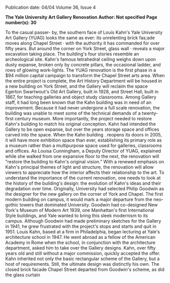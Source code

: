 Publication date: 04/04
Volume 36, Issue 4

**The Yale University Art Gallery Renovation**
**Author: Not specified**
**Page number(s): 30**

To the casual passer-
by,
the southern
face of Louis Kahn's
Yale University Art Gallery
(YUAG) looks the same as
ever: its unrelenting brick
fas;ade
moves
along
Chapel Street · with the
authority it has commanded for over fifty years. But
around the corner on York
Street,
glass
wall ·
reveals a major excavation
taking place. The building's four stories resemble
an
archeological
site.
Kahn's famous tetrahedral
ceiling
weighs
down
upon
dusty
expanse, broken only by
concrete pillars, the occasional ladder, and rows of
glowing work-lights.
The YUAG renovation
is the first phase in a
$94 million capital campaign to transform the
Chapel Street arts area.
When the entire project is
complete, the Art History
Department
will
be
housed in a new building
on York Street, and the
Gallery will reclaim the
space
Egerton
Swartwout's
Old
Art
Gallery, built in 1928, and
Street Hall, built in 1867,
for teaching galleries and
object study classrooms.
Among Gallery staff, it had long been known
that the Kahn building was in need of an
improvement. Because it had never undergone a full scale renovation, the building was
unable to meet some of the technical
demands of a twenty-first century museum.
More importantly, the project needed to
restore Kahn's building to match his original
conception. Kahn had intended the Gallery
to be open expanse, but over the years storage
space and offices carved into the space.
When the Kahn building . reopens its
doors in 2005, it will have more exhibition
space than ever, establishing its primary role
as a museum rather than a multipurpose
space used for galleries, classrooms and
offices.
As Louisa Cunningham, a Deputy
Director of YUAG, explained while she
walked from one expansive floor to the next,
the renovation will "restore the building to
Kahn's original vision." With a renewed
emphasis on Kahn's principal themes of light
and structure, the renovation will allow viewers to appreciate how the interior affects their
relationship to the art.
To understand the
importance of the
current
renovation, one needs to look at
the history of the building's design: the evolution
of Kahn's ideas and
their degradation over
time.
Originally,
University had selected
Philip Goodwin as the
designer for the new
gallery on the corner of
York and Chapel. The
first modern building on
campus, it would mark a
major departure from the
neo-gothic towers that
dominated
University. Goodwin had
co-designed New York's
Museum of Modern Art
1939,
one
Manhattan's
first
International Style buildings, and Yale wanted to
bring this sleek modernism to its campus.
Although Goodwin had
made preliminary sketches
for the Gallery in
1941, he grew frustrated
with the project's stops
and starts and quit in
1951.
Louis Kahn, based at
a firm in Philadelphia,
began lecturing at Yale's
architecture school in
1947. He went abroad as a fellow of the
American Academy in Rome when the
school, in conjunction with the architecture
department, asked him to take over the
Gallery designs. Kahn, over fifty years old
and still without a major commission, quickly
accepted the offer.
Kahn inherited not only the basic rectangular scheme of the Gallery, but a host of
requirements. Still, the ultimate design was
distinctly his own. The closed brick facade
Chapel
Street
departed
from
Goodwin's scheme, as did the glass curtain